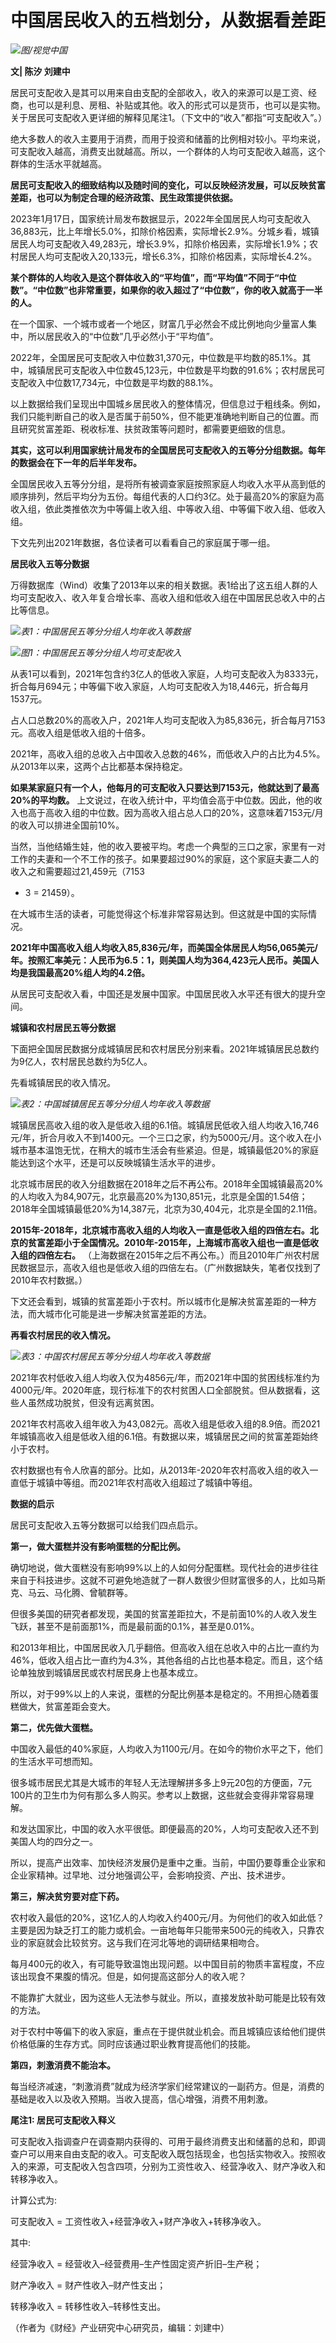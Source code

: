 # 中国居民收入的五档划分，从数据看差距

![](https://inews.gtimg.com/newsapp_bt/0/15643840014/1000)_图/视觉中国_

**文| 陈汐 刘建中**

居民可支配收入是其可以用来自由支配的全部收入，收入的来源可以是工资、经商，也可以是利息、房租、补贴或其他。收入的形式可以是货币，也可以是实物。关于居民可支配收入更详细的解释见尾注1。（下文中的“收入”都指“可支配收入”。）

绝大多数人的收入主要用于消费，而用于投资和储蓄的比例相对较小。平均来说，可支配收入越高，消费支出就越高。所以，一个群体的人均可支配收入越高，这个群体的生活水平就越高。

**居民可支配收入的细致结构以及随时间的变化，可以反映经济发展，可以反映贫富差距，也可以为制定合理的经济政策、民生政策提供依据。**

2023年1月17日，国家统计局发布数据显示，2022年全国居民人均可支配收入36,883元，比上年增长5.0%，扣除价格因素，实际增长2.9%。分城乡看，城镇居民人均可支配收入49,283元，增长3.9%，扣除价格因素，实际增长1.9%；农村居民人均可支配收入20,133元，增长6.3%，扣除价格因素，实际增长4.2%。

**某个群体的人均收入是这个群体收入的“平均值”，而“平均值”不同于“中位数”。“中位数”也非常重要，如果你的收入超过了“中位数”，你的收入就高于一半的人。**

在一个国家、一个城市或者一个地区，财富几乎必然会不成比例地向少量富人集中，所以居民收入的“中位数”几乎必然小于“平均值”。

2022年，全国居民可支配收入中位数31,370元，中位数是平均数的85.1%。其中，城镇居民可支配收入中位数45,123元，中位数是平均数的91.6%；农村居民可支配收入中位数17,734元，中位数是平均数的88.1%。

以上数据给我们呈现出中国城乡居民收入的整体情况，但信息过于粗线条。例如，我们只能判断自己的收入是否属于前50%，但不能更准确地判断自己的位置。而且研究贫富差距、税收标准、扶贫政策等问题时，都需要更细致的信息。

**其实，这可以利用国家统计局发布的全国居民可支配收入的五等分分组数据。每年的数据会在下一年的后半年发布。**

全国居民收入五等分分组，是将所有被调查家庭按照家庭人均收入水平从高到低的顺序排列，然后平均分为五份。每组代表的人口约3亿。处于最高20%的家庭为高收入组，依此类推依次为中等偏上收入组、中等收入组、中等偏下收入组、低收入组。

下文先列出2021年数据，各位读者可以看看自己的家庭属于哪一组。

**居民收入五等分数据**

万得数据库（Wind）收集了2013年以来的相关数据。表1给出了这五组人群的人均可支配收入、收入年复合增长率、高收入组和低收入组在中国居民总收入中的占比等信息。

![](https://inews.gtimg.com/newsapp_bt/0/15643840015/1000)_表1：中国居民五等分分组人均年收入等数据_

![](https://inews.gtimg.com/newsapp_bt/0/15643840154/1000)_图1：中国居民五等分分组人均可支配收入_

从表1可以看到，2021年包含约3亿人的低收入家庭，人均可支配收入为8333元，折合每月694元；中等偏下收入家庭，人均可支配收入为18,446元，折合每月1537元。

占人口总数20%的高收入户，2021年人均可支配收入为85,836元，折合每月7153元。高收入组是低收入组的十倍多。

2021年，高收入组的总收入占中国收入总数的46%，而低收入户的占比为4.5%。从2013年以来，这两个占比都基本保持稳定。

**如果某家庭只有一个人，他每月的可支配收入只要达到7153元，他就达到了最高20%的平均数。**
上文说过，在收入统计中，平均值会高于中位数。因此，他的收入也高于高收入组的中位数。因为高收入组占总人口的20%，这意味着7153元/月的收入可以排进全国前10%。

当然，当他结婚生娃，他的收入要被平均。考虑一个典型的三口之家，家里有一对工作的夫妻和一个不工作的孩子。如果要超过90%的家庭，这个家庭夫妻二人的收入之和需要超过21,459元（7153
* 3 = 21459）。

在大城市生活的读者，可能觉得这个标准非常容易达到。但这就是中国的实际情况。

**2021年中国高收入组人均收入85,836元/年，而美国全体居民人均56,065美元/年。按照汇率美元：人民币为6.5：1，则美国人均为364,423元人民币。美国人均是我国最高20%组人均的4.2倍。**

从居民可支配收入看，中国还是发展中国家。中国居民收入水平还有很大的提升空间。

**城镇和农村居民五等分数据**

下面把全国居民数据分成城镇居民和农村居民分别来看。2021年城镇居民总数约为9亿人，农村居民总数约为5亿人。

先看城镇居民的收入情况。

![](https://inews.gtimg.com/newsapp_bt/0/15643840156/1000)_表2：中国城镇居民五等分分组人均年收入等数据_

城镇居民高收入组的收入是低收入组的6.1倍。城镇居民低收入组人均收入16,746元/年，折合月收入不到1400元。一个三口之家，约为5000元/月。这个收入在小城市基本温饱无忧，在稍大的城市生活会有些紧迫。但是，城镇最低20%的家庭能达到这个水平，还是可以反映城镇生活水平的进步。

北京城市居民的收入分组数据在2018年之后不再公布。2018年全国城镇最高20%的人均收入为84,907元，北京最高20%为130,851元，北京是全国的1.54倍；2018年全国城镇最低20%为14,387元，北京为30,404元，北京是全国的2.11倍。

**2015年-2018年，北京城市高收入组的人均收入一直是低收入组的四倍左右。北京的贫富差距小于全国情况。2010年-2015年，上海城市高收入组也一直是低收入组的四倍左右。**
（上海数据在2015年之后不再公布。）而且2010年广州农村居民数据显示，高收入组也是低收入组的四倍左右。（广州数据缺失，笔者仅找到了2010年农村数据。）

下文还会看到，城镇的贫富差距小于农村。所以城市化是解决贫富差距的一种方法，而大城市化可能是进一步解决贫富差距的方法。

**再看农村居民的收入情况。**

![](https://inews.gtimg.com/newsapp_bt/0/15643840161/1000)_表3：中国农村居民五等分分组人均年收入等数据_

2021年农村低收入组人均收入仅为4856元/年，而2021年中国的贫困线标准约为4000元/年。2020年底，现行标准下的农村贫困人口全部脱贫。但从数据看，这些人虽然成功脱贫，但没有远离贫困。

2021年农村高收入组年收入为43,082元。高收入组是低收入组的8.9倍。而2021年城镇高收入组是低收入组的6.1倍。有数据以来，城镇居民之间的贫富差距始终小于农村。

农村数据也有令人欣喜的部分。比如，从2013年-2020年农村高收入组的收入一直低于城镇中等组。而2021年农村高收入组超过了城镇中等组。

**数据的启示**

居民可支配收入五等分数据可以给我们四点启示。

**第一，做大蛋糕并没有影响蛋糕的分配比例。**

确切地说，做大蛋糕没有影响99%以上的人如何分配蛋糕。现代社会的进步往往来自于科技进步。这就不可避免地造就了一群人数很少但财富很多的人，比如马斯克、马云、马化腾、曾毓群等。

但很多美国的研究者都发现，美国的贫富差距拉大，不是前面10%的人收入发生飞跃，甚至不是前面那1%，而是最前面的0.1%，甚至是0.01%。

和2013年相比，中国居民收入几乎翻倍。但高收入组在总收入中的占比一直约为46%，低收入组占比一直约为4.3%，其他各组的占比也基本稳定。而且，这个结论单独放到城镇居民或农村居民身上也基本成立。

所以，对于99%以上的人来说，蛋糕的分配比例基本是稳定的。不用担心随着蛋糕做大，贫富差距会变大。

**第二，优先做大蛋糕。**

中国收入最低的40%家庭，人均收入为1100元/月。在如今的物价水平之下，他们的生活水平可想而知。

很多城市居民尤其是大城市的年轻人无法理解拼多多上9元20包的方便面，7元100片的卫生巾为何有那么多人购买。参考以上数据，这些就会变得非常容易理解。

和发达国家比，中国的收入水平很低。即便最高的20%，人均可支配收入还不到美国人均的四分之一。

所以，提高产出效率、加快经济发展仍是重中之重。当前，中国仍要尊重企业家和企业家精神。过早地、过分地强调公平，会影响投资、产出、技术进步。

**第三，解决贫穷要对症下药。**

农村收入最低的20%，这1亿人的人均收入约400元/月。为何他们的收入如此低？主要是因为缺乏打工的能力或机会。一亩地每年只能带来500元的纯收入，只靠农业的家庭就会比较贫穷。这与我们在河北等地的调研结果相吻合。

每月400元的收入，有可能导致温饱出现问题。以中国目前的物质丰富程度，不应该出现食不果腹的情况。但是，如何提高这部分人的收入呢？

不能靠扩大就业，因为这些人无法参与就业。所以，直接发放补助可能是比较有效的方法。

对于农村中等偏下的收入家庭，重点在于提供就业机会。而且城镇应该给他们提供价格低廉的生存方式。同时应该通过职业教育提高他们的技能。

**第四，刺激消费不能治本。**

每当经济减速，“刺激消费”就成为经济学家们经常建议的一副药方。但是，消费的基础是收入以及收入预期。当收入提高，信心增强，消费不用刺激。

**尾注1: 居民可支配收入释义**

可支配收入指调查户在调查期内获得的、可用于最终消费支出和储蓄的总和，即调查户可以用来自由支配的收入。可支配收入既包括现金，也包括实物收入。按照收入的来源，可支配收入包含四项，分别为工资性收入、经营净收入、财产净收入和转移净收入。

计算公式为:

可支配收入 = 工资性收入+经营净收入+财产净收入+转移净收入。

其中:

经营净收入 = 经营收入–经营费用–生产性固定资产折旧–生产税；

财产净收入 = 财产性收入–财产性支出；

转移净收入 = 转移性收入–转移性支出。

（作者为《财经》产业研究中心研究员，编辑：刘建中）

